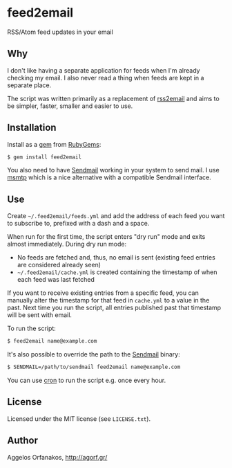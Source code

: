 # feed2email

RSS/Atom feed updates in your email

## Why

I don't like having a separate application for feeds when I'm already checking my email. I also never read a thing when feeds are kept in a separate place.

The script was written primarily as a replacement of [rss2email][] and aims to be simpler, faster, smaller and easier to use.

[rss2email]: http://www.allthingsrss.com/rss2email/

## Installation

Install as a [gem][] from [RubyGems][]:

~~~ sh
$ gem install feed2email
~~~

You also need to have [Sendmail][] working in your system to send mail. I use [msmtp][] which is a nice alternative with a compatible Sendmail interface.

[gem]: http://rubygems.org/gems/feed2email
[RubyGems]: http://rubygems.org/
[Sendmail]: http://en.wikipedia.org/wiki/Sendmail
[msmtp]: http://msmtp.sourceforge.net/

## Use

Create `~/.feed2email/feeds.yml` and add the address of each feed you want to subscribe to, prefixed with a dash and a space.

When run for the first time, the script enters "dry run" mode and exits almost immediately. During dry run mode:

* No feeds are fetched and, thus, no email is sent (existing feed entries are considered already seen)
* `~/.feed2email/cache.yml` is created containing the timestamp of when each feed was last fetched

If you want to receive existing entries from a specific feed, you can manually alter the timestamp for that feed in `cache.yml` to a value in the past. Next time you run the script, all entries published past that timestamp will be sent with email.

To run the script:

~~~ sh
$ feed2email name@example.com
~~~

It's also possible to override the path to the [Sendmail][] binary:

~~~ sh
$ SENDMAIL=/path/to/sendmail feed2email name@example.com
~~~

You can use [cron][] to run the script e.g. once every hour.

[cron]: http://en.wikipedia.org/wiki/Cron

## License

Licensed under the MIT license (see `LICENSE.txt`).

## Author

Aggelos Orfanakos, <http://agorf.gr/>
